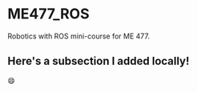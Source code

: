 # ME477_ROS
Robotics with ROS mini-course for ME 477.

## Here's a subsection I added locally!

:smile: